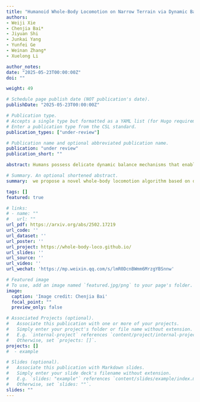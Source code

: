 ```yaml
---
title: "Humanoid Whole-Body Locomotion on Narrow Terrain via Dynamic Balance and Reinforcement Learning."
authors:
- Weiji Xie
- Chenjia Bai*
- Jiyuan Shi
- Junkai Yang
- Yunfei Ge
- Weinan Zhang*
- Xuelong Li

author_notes:
date: "2025-05-23T00:00:00Z"
doi: ""

weight: 49

# Schedule page publish date (NOT publication's date).
publishDate: "2025-05-23T00:00:00Z"

# Publication type.
# Accepts a single type but formatted as a YAML list (for Hugo requirements).
# Enter a publication type from the CSL standard.
publication_types: ["under-review"]

# Publication name and optional abbreviated publication name.
publication: "under review"
publication_short: ""

abstract: Humans possess delicate dynamic balance mechanisms that enable them to maintain stability across diverse terrains and under extreme conditions. However, despite significant advances recently, existing locomotion algorithms for humanoid robots are still struggle to traverse extreme environments, especially in cases that lack external perception (e.g., vision or LiDAR). This is because current methods often rely on gait-based or perception-condition rewards, lacking effective mechanisms to handle unobservable obstacles and sudden balance loss. To address this challenge, we propose a novel whole-body locomotion algorithm based on dynamic balance and Reinforcement Learning (RL) that enables humanoid robots to traverse extreme terrains, particularly narrow pathways and unexpected obstacles, using only proprioception. Specifically, we introduce a dynamic balance mechanism by leveraging an extended measure of Zero-Moment Point (ZMP)-driven rewards and task-driven rewards in a whole-body actor-critic framework, aiming to achieve coordinated actions of the upper and lower limbs for robust locomotion. Experiments conducted on a full-sized Unitree H1-2 robot verify the ability of our method to maintain balance on extremely narrow terrains and under external disturbances, demonstrating its effectiveness in enhancing the robot's adaptability to complex environments. 

# Summary. An optional shortened abstract.
summary:  we propose a novel whole-body locomotion algorithm based on dynamic balance and Reinforcement Learning (RL) that enables humanoid robots to traverse extreme terrains, particularly narrow pathways and unexpected obstacles, using only proprioception.

tags: []
featured: true

# links:
# - name: ""
#   url: ""
url_pdf: https://arxiv.org/abs/2502.17219
url_code: ''
url_dataset: ''
url_poster: ''
url_project: https://whole-body-loco.github.io/
url_slides: ''
url_source: ''
url_video: ''
url_wechat: 'https://mp.weixin.qq.com/s/lmR0DcnBWmm6MrzgYBSnnw'

# Featured image
# To use, add an image named `featured.jpg/png` to your page's folder. 
image:
  caption: 'Image credit: Chenjia Bai'
  focal_point: ""
  preview_only: false

# Associated Projects (optional).
#   Associate this publication with one or more of your projects.
#   Simply enter your project's folder or file name without extension.
#   E.g. `internal-project` references `content/project/internal-project/index.md`.
#   Otherwise, set `projects: []`.
projects: []
#  - example

# Slides (optional).
#   Associate this publication with Markdown slides.
#   Simply enter your slide deck's filename without extension.
#   E.g. `slides: "example"` references `content/slides/example/index.md`.
#   Otherwise, set `slides: ""`.
slides: ""
---
```

